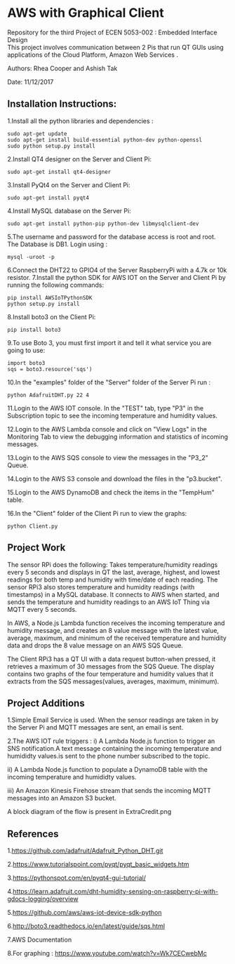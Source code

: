 AWS with Graphical Client
==================================
Repository for the third Project of ECEN 5053-002 : Embedded Interface Design   
This project involves communication between 2 Pis that run QT GUIs using applications of the Cloud Platform, Amazon Web Services  .


Authors: Rhea Cooper and Ashish Tak

Date: 11/12/2017

Installation Instructions:
--------------------------------
1.Install all the python libraries and dependencies :
``````````````````````````````````````````````````````````` 
sudo apt-get update
sudo apt-get install build-essential python-dev python-openssl
sudo python setup.py install
`````````````````````````````````````````````````````````````             
2.Install QT4 designer on the Server and Client Pi:
```````````````````````````````````````````````````````````
sudo apt-get install qt4-designer
```````````````````````````````````````````````````````````
3.Install PyQt4 on the Server and Client Pi: 
```````````````````````````````````````````````````````````
sudo apt-get install pyqt4
```````````````````````````````````````````````````````````
4.Install MySQL database on the Server Pi: 
```````````````````````````````````````````````````````````
sudo apt-get install python-pip python-dev libmysqlclient-dev
```````````````````````````````````````````````````````````
5.The username and password for the database access is root and root. The Database is DB1. Login using :
```````````````````````````````````````````````````````````
mysql -uroot -p
```````````````````````````````````````````````````````````
6.Connect the DHT22 to GPIO4 of the Server RaspberryPi with a 4.7k or 10k resistor.
7.Install the python SDK for AWS IOT on the Server and Client Pi by running the following commands: 
```````````````````````````````````````````````````````````
pip install AWSIoTPythonSDK
python setup.py install
```````````````````````````````````````````````````````````
8.Install boto3 on the Client Pi: 
```````````````````````````````````````````````````````````
pip install boto3
```````````````````````````````````````````````````````````
9.To use Boto 3, you must first import it and tell it what service you are going to use:
```````````````````````````````````````````````````````````
import boto3
sqs = boto3.resource('sqs')
```````````````````````````````````````````````````````````
10.In the "examples" folder of the "Server" folder of the Server Pi run :
```````````````````````````````````````````````````````````
python AdafruitDHT.py 22 4
```````````````````````````````````````````````````````````
11.Login to the AWS IOT console. In the "TEST" tab, type "P3" in the Subscription topic to see the incoming temperature and humidity values.

12.Login to the AWS Lambda console and click on "View Logs" in the Monitoring Tab to view the debugging information and statistics of incoming messages.

13.Login to the AWS SQS console to view the messages in the "P3_2" Queue.

14.Login to the AWS S3 console and download the files in the "p3.bucket".

15.Login to the AWS DynamoDB and check the items in the "TempHum" table.

16.In the "Client" folder of the Client Pi run to view the graphs:
```````````````````````````````````````````````````````````
python Client.py
```````````````````````````````````````````````````````````







Project Work
---------------------------------
The sensor RPi does the following:
Takes temperature/humidity readings every 5 seconds and displays in QT the last, average, highest, and lowest readings for both temp and humidity with time/date of each reading.
The sensor RPi3 also stores temperature and humidity readings (with timestamps) in a MySQL database.
It connects to AWS when started, and sends the temperature and humidity readings to an AWS IoT Thing via MQTT every 5 seconds.


In AWS, a Node.js Lambda function receives the incoming temperature and humidity message, and creates an 8 value message with the latest value, average, maximum, and minimum of the received temperature and humidity data and drops the 8 value message on an AWS SQS Queue.

The Client RPi3 has a QT UI with a data request button-when pressed, it retrieves a maximum of 30 messages from the SQS Queue.
The display contains two graphs of the four temperature and humidity values that it extracts from the SQS messages(values, averages, maximum, minimum). 


Project Additions
---------------------------------
1.Simple Email Service is used. When the sensor readings are taken in by the Server Pi and MQTT messages are sent, an email is sent. 

2.The AWS IOT rule triggers :
i) A Lambda Node.js function to trigger an SNS notification.A text message containing the incoming temperature and humididty values.is sent to the phone number subscribed to the topic.

ii) A Lambda Node.js function to populate a DynamoDB table with the incoming temperature and humididty values.

iii) An Amazon Kinesis Firehose stream that sends the incoming MQTT messages into an Amazon S3 bucket.

A block diagram of the flow is present in ExtraCredit.png 

References
-------------------------------------------------
1.https://github.com/adafruit/Adafruit_Python_DHT.git

2.https://www.tutorialspoint.com/pyqt/pyqt_basic_widgets.htm

3.https://pythonspot.com/en/pyqt4-gui-tutorial/

4.https://learn.adafruit.com/dht-humidity-sensing-on-raspberry-pi-with-gdocs-logging/overview

5.https://github.com/aws/aws-iot-device-sdk-python

6.http://boto3.readthedocs.io/en/latest/guide/sqs.html

7.AWS Documentation

8.For graphing : https://www.youtube.com/watch?v=Wk7CECwebMc
